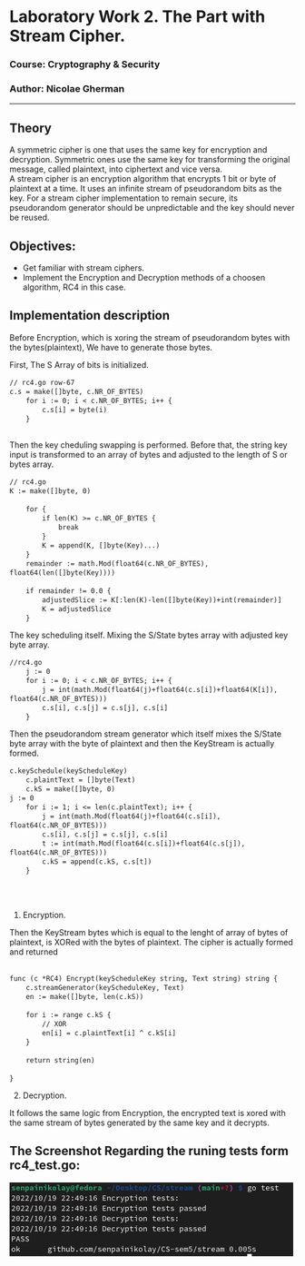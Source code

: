# Laboratory Work 2. The Part with Stream Cipher. 

### Course: Cryptography & Security
### Author: Nicolae Gherman

----

## Theory 
A symmetric cipher is one that uses the same key for encryption and decryption. 
Symmetric ones use the same key  for transforming the original message, called plaintext, into ciphertext and vice versa.  <br> 
A stream cipher is an encryption algorithm that encrypts 1 bit or byte of plaintext at a time. It uses an infinite stream of pseudorandom bits as the key. For a stream cipher implementation to remain secure, its pseudorandom generator should be unpredictable and the key should never be reused.


## Objectives:

* Get familiar with stream ciphers. 
* Implement the Encryption and Decryption methods of a choosen algorithm,  RC4 in this case.

## Implementation description 

Before Encryption, which is xoring the stream of pseudorandom bytes with the bytes(plaintext), 
We have to generate those bytes.  <br> 

First,  The S Array of bits is initialized.  

``` 
// rc4.go row-67 
c.s = make([]byte, c.NR_OF_BYTES)
	for i := 0; i < c.NR_OF_BYTES; i++ {
		c.s[i] = byte(i)
	}
 
``` 
Then the  key cheduling swapping is performed. Before that, the string key input is transformed to an array of bytes and adjusted to the length of S or bytes array.  
```  
// rc4.go
K := make([]byte, 0)

	for {
		if len(K) >= c.NR_OF_BYTES {
			break
		}
		K = append(K, []byte(Key)...)
	}
	remainder := math.Mod(float64(c.NR_OF_BYTES), float64(len([]byte(Key))))

	if remainder != 0.0 {
		adjustedSlice := K[:len(K)-len([]byte(Key))+int(remainder)]
		K = adjustedSlice
	}

``` 

The key scheduling itself. Mixing the S/State bytes array with adjusted key byte array.

``` 
//rc4.go
	j := 0
	for i := 0; i < c.NR_OF_BYTES; i++ {
		j = int(math.Mod(float64(j)+float64(c.s[i])+float64(K[i]), float64(c.NR_OF_BYTES)))
		c.s[i], c.s[j] = c.s[j], c.s[i]
	}
``` 
Then the pseudorandom stream generator which itself mixes the S/State byte array with the byte of  plaintext and then the KeyStream is actually formed.

```  
c.keySchedule(keyScheduleKey)
	c.plaintText = []byte(Text)
	c.kS = make([]byte, 0)
j := 0
	for i := 1; i <= len(c.plaintText); i++ {
		j = int(math.Mod(float64(j)+float64(c.s[i]), float64(c.NR_OF_BYTES)))
		c.s[i], c.s[j] = c.s[j], c.s[i]
		t := int(math.Mod(float64(c.s[i])+float64(c.s[j]), float64(c.NR_OF_BYTES)))
		c.kS = append(c.kS, c.s[t])
	}
``` 
<br> <br>  
1. Encryption. 

Then the KeyStream bytes which is equal to the lenght of array of bytes of plaintext, is XORed with the bytes of plaintext. The cipher is actually formed and returned

``` 

func (c *RC4) Encrypt(keyScheduleKey string, Text string) string {
	c.streamGenerator(keyScheduleKey, Text)
	en := make([]byte, len(c.kS))

	for i := range c.kS {
		// XOR
		en[i] = c.plaintText[i] ^ c.kS[i]
	}

	return string(en)

} 

``` 

2. Decryption.

It follows the same logic from Encryption, the encrypted text is xored with the same stream of bytes generated by the same key and it decrypts. 



## The Screenshot Regarding the runing tests form rc4_test.go:  
![Screenshot](output.png)





